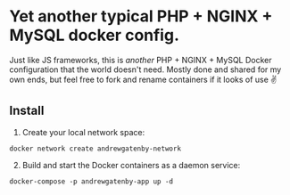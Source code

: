 # Yet another typical PHP + NGINX + MySQL docker config.

Just like JS frameworks, this is _another_ PHP + NGINX + MySQL Docker configuration that the world doesn't need.  Mostly done and shared for my own ends, but feel free to fork and rename containers if it looks of use :v:

## Install

1. Create your local network space:
```
docker network create andrewgatenby-network
```

2. Build and start the Docker containers as a daemon service:
```
docker-compose -p andrewgatenby-app up -d
```
